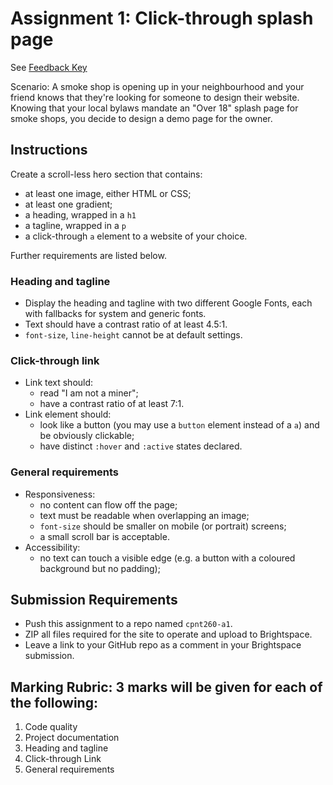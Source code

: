 # Assignment 1: Click-through splash page
See [Feedback Key](feedback-key.md)

Scenario: A smoke shop is opening up in your neighbourhood and your friend knows that they're looking for someone to design their website. Knowing that your local bylaws mandate an "Over 18" splash page for smoke shops, you decide to design a demo page for the owner.

## Instructions
Create a scroll-less hero section that contains:
- at least one image, either HTML or CSS;
- at least one gradient;
- a heading, wrapped in a `h1`
- a tagline, wrapped in a `p`
- a click-through `a` element to a website of your choice.

Further requirements are listed below.

### Heading and tagline
- Display the heading and tagline with two different Google Fonts, each with fallbacks for system and generic fonts.
- Text should have a contrast ratio of at least 4.5:1.
- `font-size`, `line-height` cannot be at default settings.

### Click-through link
- Link text should:
  - read "I am not a miner";
  - have a contrast ratio of at least 7:1.
- Link element should:
  - look like a button (you may use a `button` element instead of a `a`) and be obviously clickable;
  - have distinct `:hover` and `:active` states declared.

### General requirements
- Responsiveness:
  - no content can flow off the page;
  - text must be readable when overlapping an image;
  - `font-size` should be smaller on mobile (or portrait) screens;
  - a small scroll bar is acceptable.
- Accessibility:
  - no text can touch a visible edge (e.g. a button with a coloured background but no padding);

## Submission Requirements
- Push this assignment to a repo named `cpnt260-a1`.
- ZIP all files required for the site to operate and upload to Brightspace. 
- Leave a link to your GitHub repo as a comment in your Brightspace submission.

## Marking Rubric: 3 marks will be given for each of the following:
1. Code quality
2. Project documentation
3. Heading and tagline
4. Click-through Link
5. General requirements
